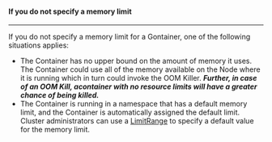 #### If you do not specify a memory limit


* * *
If you do not specify a memory limit for a Gontainer, one of the following situations applies:

* The Container has no upper bound on the amount of memory it uses. The Container could use all of the memory available on the Node where it is running which in turn could invoke the OOM Killer. ***Further, in case of an OOM Kill, acontainer with no resource limits will have a greater chance of being killed.***
* The Container is running in a namespace that has a default memory limit, and the Container is automatically assigned the default limit. Cluster administrators can use a [LimitRange](https://kubernetes.io/docs/reference/generated/kubernetes-api/v1.17/#limitrange-v1-core) to specify a default value for the memory limit.